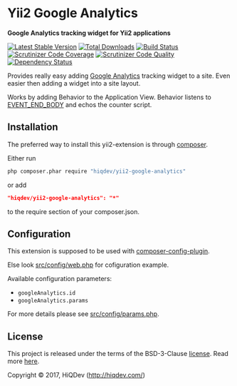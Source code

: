 # Yii2 Google Analytics

**Google Analytics tracking widget for Yii2 applications**

[![Latest Stable Version](https://poser.pugx.org/hiqdev/yii2-google-analytics/v/stable)](https://packagist.org/packages/hiqdev/yii2-google-analytics)
[![Total Downloads](https://poser.pugx.org/hiqdev/yii2-google-analytics/downloads)](https://packagist.org/packages/hiqdev/yii2-google-analytics)
[![Build Status](https://img.shields.io/travis/hiqdev/yii2-google-analytics.svg)](https://travis-ci.org/hiqdev/yii2-google-analytics)
[![Scrutinizer Code Coverage](https://img.shields.io/scrutinizer/coverage/g/hiqdev/yii2-google-analytics.svg)](https://scrutinizer-ci.com/g/hiqdev/yii2-google-analytics/)
[![Scrutinizer Code Quality](https://img.shields.io/scrutinizer/g/hiqdev/yii2-google-analytics.svg)](https://scrutinizer-ci.com/g/hiqdev/yii2-google-analytics/)
[![Dependency Status](https://www.versioneye.com/php/hiqdev:yii2-google-analytics/dev-master/badge.svg)](https://www.versioneye.com/php/hiqdev:yii2-google-analytics/dev-master)

Provides really easy adding [Google Analytics] tracking widget to a site.
Even easier then adding a widget into a site layout.

Works by adding Behavior to the Application View.
Behavior listens to [EVENT_END_BODY] and echos the counter script.

[Google Analytics]: https://analytics.google.com/
[EVENT_END_BODY]: http://www.yiiframework.com/doc-2.0/yii-web-view.html#EVENT_END_BODY-detail

## Installation

The preferred way to install this yii2-extension is through [composer](http://getcomposer.org/download/).

Either run

```sh
php composer.phar require "hiqdev/yii2-google-analytics"
```

or add

```json
"hiqdev/yii2-google-analytics": "*"
```

to the require section of your composer.json.

## Configuration

This extension is supposed to be used with [composer-config-plugin].

Else look [src/config/web.php] for cofiguration example.

Available configuration parameters:

- `googleAnalytics.id`
- `googleAnalytics.params`

For more details please see [src/config/params.php].

[composer-config-plugin]:   https://github.com/hiqdev/composer-config-plugin
[src/config/web.php]:       src/config/web.php
[src/config/params.php]:    src/config/params.php

## License

This project is released under the terms of the BSD-3-Clause [license](LICENSE).
Read more [here](http://choosealicense.com/licenses/bsd-3-clause).

Copyright © 2017, HiQDev (http://hiqdev.com/)
